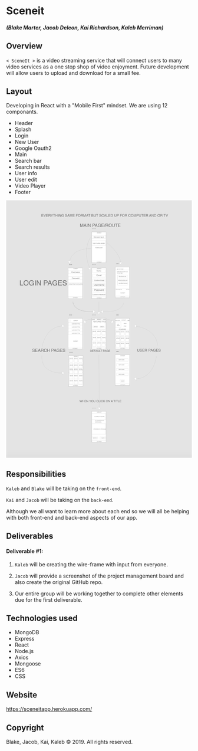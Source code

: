 # Sceneit

##### (Blake Marter, Jacob Deleon, Kai Richardson, Kaleb Merriman)

## Overview

`< SceneIt >` is a video streaming service that will connect users to many video services as a one stop shop of video enjoyment.  Future development will allow users to upload and download for a small fee. 

## Layout

Developing in React with a "Mobile First" mindset. We are using 12 componants. 

* Header
* Splash
* Login
* New User
* Google Oauth2
* Main
* Search bar
* Search results
* User info
* User edit
* Video Player
* Footer

![Wireframe Layout](./deliverables/deliverable_1/wireframe/sceneItWireFrame.png)

## Responsibilities

`Kaleb` and `Blake` will be taking on the `front-end`.

`Kai` and `Jacob` will be taking on the `back-end`.

Although we all want to learn more about each end so we will all be helping with both front-end and back-end aspects of our app.

## Deliverables

#### Deliverable #1: 

1. `Kaleb` will be creating the wire-frame with input from everyone.

2. `Jacob` will provide a screenshot of the project management board and also create the original GitHub repo.

3. Our entire group will be working together to complete other elements due for the first deliverable.

## Technologies used

* MongoDB
* Express
* React
* Node.js
* Axios
* Mongoose
* ES6
* CSS

## Website

https://sceneitapp.herokuapp.com/

## Copyright

Blake, Jacob, Kai, Kaleb © 2019.  All rights reserved.